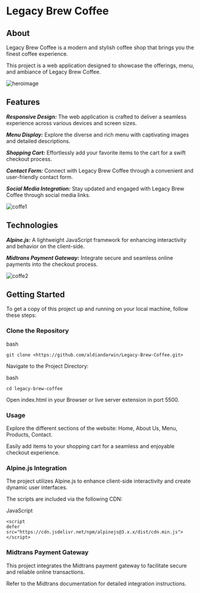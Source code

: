 # Legacy Brew Coffee

## About

Legacy Brew Coffee is a modern and stylish coffee shop that brings you the finest coffee experience.

This project is a web application designed to showcase the offerings, menu, and ambiance of Legacy Brew Coffee.

![heroimage](https://github.com/aldiandarwin/Legacy-Brew-Coffee/assets/70283015/b7306e67-08b3-4491-99a2-36b9fd71901c)

## Features

**_Responsive Design:_** The web application is crafted to deliver a seamless experience across various devices and screen sizes.

**_Menu Display:_** Explore the diverse and rich menu with captivating images and detailed descriptions.

**_Shopping Cart:_** Effortlessly add your favorite items to the cart for a swift checkout process.

**_Contact Form:_** Connect with Legacy Brew Coffee through a convenient and user-friendly contact form.

**_Social Media Integration:_** Stay updated and engaged with Legacy Brew Coffee through social media links.

![coffe1](https://github.com/aldiandarwin/Legacy-Brew-Coffee/assets/70283015/0daac23b-1d2c-47d4-a14f-45a6f2b75eb8)

## Technologies

**_Alpine.js:_** A lightweight JavaScript framework for enhancing interactivity and behavior on the client-side.

**_Midtrans Payment Gateway:_** Integrate secure and seamless online payments into the checkout process.

![coffe2](https://github.com/aldiandarwin/Legacy-Brew-Coffee/assets/70283015/42e02366-00c4-4239-ab59-d82e8e5b78a1)

## Getting Started

To get a copy of this project up and running on your local machine, follow these steps:

### Clone the Repository

bash

```Copy code
git clone <https://github.com/aldiandarwin/Legacy-Brew-Coffee.git>
```

Navigate to the Project Directory:

bash

```Copy code
cd legacy-brew-coffee
```

Open index.html in your Browser or live server extension in port 5500.

### Usage

Explore the different sections of the website: Home, About Us, Menu, Products, Contact.

Easily add items to your shopping cart for a seamless and enjoyable checkout experience.

### Alpine.js Integration

The project utilizes Alpine.js to enhance client-side interactivity and create dynamic user interfaces.

The scripts are included via the following CDN:

JavaScript

```Copy code
<script
defer src="https://cdn.jsdelivr.net/npm/alpinejs@3.x.x/dist/cdn.min.js">
</script>
```

### Midtrans Payment Gateway

This project integrates the Midtrans payment gateway to facilitate secure and reliable online transactions.

Refer to the Midtrans documentation for detailed integration instructions.
